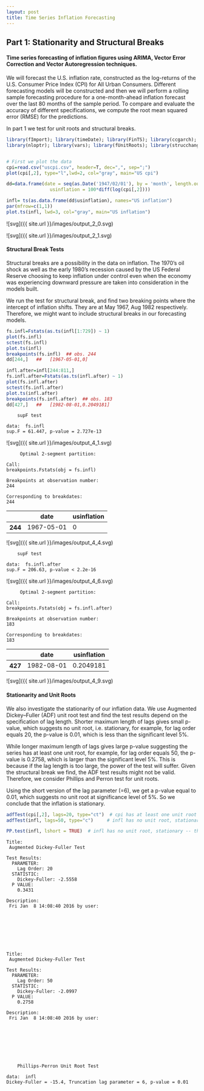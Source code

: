 ```yaml
---
layout: post
title: Time Series Inflation Forecasting
---
```



## Part 1: Stationarity and Structural Breaks

#### Time series forecasting of inflation figures using ARIMA, Vector Error Correction and Vector Autoregression techniques.

We will forecast the U.S. inflation rate, constructed as the log-returns of the U.S. Consumer Price Index (CPI) for All Urban Consumers.
Different forecasting models will be constructed and then we will perform a rolling sample forecasting procedure for a one-month-ahead inflation forecast over the last 80 months of the sample period. To compare and evaluate the accuracy of different specifications, we compute the root mean squared error (RMSE) for the predictions.

In part 1 we test for unit roots and structural breaks.


```R
library(fImport); library(timeDate); library(FinTS); library(ccgarch); library(rugarch);
library(nloptr); library(vars); library(fUnitRoots); library(strucchange);

```


```R

# First we plot the data
cpi=read.csv("uscpi.csv", header=T, dec=",", sep=";")
plot(cpi[,2], type="l",lwd=2, col="gray", main="US cpi")

dd=data.frame(date = seq(as.Date('1947/02/01'), by = 'month', length.out = 811),
                usinflation = 100*diff(log(cpi[,2])))

infl= ts(as.data.frame(dd$usinflation), names="US inflation")
par(mfrow=c(1,1))                        
plot.ts(infl, lwd=3, col="gray", main="US inflation")

```


![svg]({{ site.url }}/images/output_2_0.svg)



![svg]({{ site.url }}/images/output_2_1.svg)


#### Structural Break Tests
Structural breaks are a possibility in the data on inflation. The 1970’s oil shock as well as the early 1980’s recession caused by the US Federal Reserve choosing to keep inflation under control even when the economy was experiencing downward pressure are taken into consideration in the models built.


We run the test for structural break, and find two breaking points where the intercept of inflation shifts. They are at May 1967, Aug 1982 respectively. Therefore, we might want to include structural breaks in our forecasting models.


```R
fs.infl=Fstats(as.ts(infl[1:729]) ~ 1)
plot(fs.infl)
sctest(fs.infl)
plot.ts(infl)
breakpoints(fs.infl)  ## obs. 244
dd[244,]   ##   [1967-05-01,0]

infl.after=infl[244:811,]
fs.infl.after=Fstats(as.ts(infl.after) ~ 1)
plot(fs.infl.after)
sctest(fs.infl.after)
plot.ts(infl.after)
breakpoints(fs.infl.after)  ## obs. 183
dd[427,]   ##   [1982-08-01,0.2049181]
```





    	supF test

    data:  fs.infl
    sup.F = 61.447, p-value = 2.727e-13





![svg]({{ site.url }}/images/output_4_1.svg)






    	 Optimal 2-segment partition:

    Call:
    breakpoints.Fstats(obj = fs.infl)

    Breakpoints at observation number:
    244

    Corresponding to breakdates:
    244






<table>
<thead><tr><th></th><th scope=col>date</th><th scope=col>usinflation</th></tr></thead>
<tbody>
	<tr><th scope=row>244</th><td>1967-05-01</td><td>0</td></tr>
</tbody>
</table>





![svg]({{ site.url }}/images/output_4_4.svg)






    	supF test

    data:  fs.infl.after
    sup.F = 206.63, p-value < 2.2e-16





![svg]({{ site.url }}/images/output_4_6.svg)






    	 Optimal 2-segment partition:

    Call:
    breakpoints.Fstats(obj = fs.infl.after)

    Breakpoints at observation number:
    183

    Corresponding to breakdates:
    183






<table>
<thead><tr><th></th><th scope=col>date</th><th scope=col>usinflation</th></tr></thead>
<tbody>
	<tr><th scope=row>427</th><td>1982-08-01</td><td>0.2049181</td></tr>
</tbody>
</table>





![svg]({{ site.url }}/images/output_4_9.svg)


#### Stationarity and Unit Roots

We also investigate the stationarity of our inflation data. We use Augmented Dickey–Fuller (ADF) unit root test and find the test results depend on the specification of lag length. Shorter maximum length of lags gives small p-value, which suggests no unit root, i.e. stationary, for example, for lag order equals 20, the p-value is 0.01, which is less than the significant level 5%.

While longer maximum length of lags gives large p-value suggesting the series has at least one unit root, for example, for lag order equals 50, the p-value is 0.2758, which is larger than the significant level 5%. This is because if the lag length is too large, the power of the test will suffer. Given the structural break we find, the ADF test results might not be valid. Therefore, we consider Phillips and Perron test for unit roots.

Using the short version of the lag parameter (=6), we get a p-value equal to 0.01, which suggests no unit root at significance level of 5%. So we conclude that the inflation is stationary.


```R
adfTest(cpi[,2], lags=20, type="ct")  # cpi has at least one unit root
adfTest(infl, lags=50, type="c")     # infl has no unit root, stationary

PP.test(infl, lshort = TRUE)  # infl has no unit root, stationary -- this is the preferred test
```





    Title:
     Augmented Dickey-Fuller Test

    Test Results:
      PARAMETER:
        Lag Order: 20
      STATISTIC:
        Dickey-Fuller: -2.5558
      P VALUE:
        0.3431

    Description:
     Fri Jan  8 14:08:40 2016 by user:








    Title:
     Augmented Dickey-Fuller Test

    Test Results:
      PARAMETER:
        Lag Order: 50
      STATISTIC:
        Dickey-Fuller: -2.0997
      P VALUE:
        0.2758

    Description:
     Fri Jan  8 14:08:40 2016 by user:








    	Phillips-Perron Unit Root Test

    data:  infl
    Dickey-Fuller = -15.4, Truncation lag parameter = 6, p-value = 0.01
